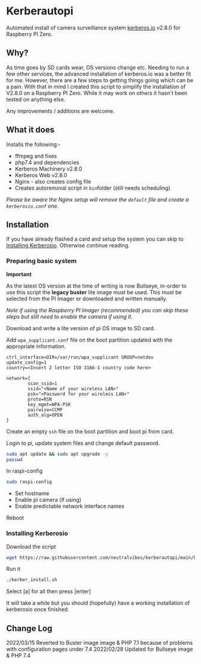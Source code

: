 # Kerberautopi

Automated install of camera surveillance system [kerberos.io](https://kerberos.io) v2.8.0 for Raspberry PI Zero.

## Why?

As time goes by SD cards wear, OS versions change etc. Needing to run a few other services, the advanced installation of kerberos.io was a better fit for me. However, there are a few steps to getting things going which can be a pain. With that in mind I created this script to simplify the installation of V2.8.0 on a Raspberry PI Zero. While it may work on others it hasn't been tested on anything else.

Any improvements / additions are welcome.

## What it does

Installs the following:-

* ffmpeg and fixes
* php7.4 and dependencies
* Kerberos Machinery v2.8.0
* Kerberos Web v2.8.0
* Nginx - also creates config file
* Creates autoremoval script in `bin`folder (still needs scheduling)

_Please be aware the Nginx setup will remove the `default` file and create a `kerberosio.conf` one._

## Installation

If you have already flashed a card and setup the system you can skip to [Installing Kerberosio](#installing-kerberosio). Otherwise continue reading.


### Preparing basic system

__Important__

As the latest OS version at the time of writing is now Bullseye, in-order to use this script the **legacy buster** lite image must be used. This must be selected from the PI Imager or downloaded and written manually.

*Note if using the Raspberry PI Imager (recommended) you can skip these steps but still need to enable the camera if using it.*

Download and write a lite version of pi OS image to SD card.

Add `wpa_supplicant.conf` file on the boot partition updated with the appropriate information.

```nano
ctrl_interface=DIR=/var/run/wpa_supplicant GROUP=netdev
update_config=1
country=<Insert 2 letter ISO 3166-1 country code here>

network={
        scan_ssid=1
        ssid="<Name of your wireless LAN>"
        psk="<Password for your wireless LAN>"
        proto=RSN
        key_mgmt=WPA-PSK
        pairwise=CCMP
        auth_alg=OPEN
}
```

Create an empty `ssh` file on the boot partition and boot pi from card.

Login to pi, update system files and change default password.

```bash
sudo apt update && sudo apt upgrade -y
passwd
```

In raspi-config

```bash
sudo raspi-config
```

* Set hostname
* Enable pi camera (if using)
* Enable predictable network interface names

Reboot


### Installing Kerberosio

Download the script

```bash
wget https://raw.githubusercontent.com/neutralvibes/kerberautopi/main/kerber_install.sh && chmod +x kerber_install.sh
```

Run it

```bash
./kerber_install.sh
```

Select [a] for all then press [enter]

It will take a while but you should (hopefully) have a working installation of kerberosio once finished.


## Change Log

2022/03/15 Reverted to Buster image image & PHP 7.1 because of problems with configuration pages under 7.4
2022/02/28 Updated for Bullseye image & PHP 7.4
